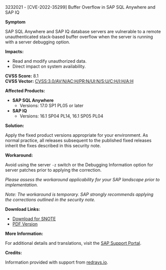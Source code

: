 3232021 - [CVE-2022-35299] Buffer Overflow in SAP SQL Anywhere and SAP IQ

**Symptom**

SAP SQL Anywhere and SAP IQ database servers are vulnerable to a remote unauthenticated stack-based buffer overflow when the server is running with a server debugging option.

**Impacts:**

- Read and modify unauthorized data.
- Direct impact on system availability.

**CVSS Score:** 8.1  
**CVSS Vector:** [CVSS:3.0/AV:N/AC:H/PR:N/UI:N/S:U/C:H/I:H/A:H](https://cve.mitre.org/cgi-bin/cvename.cgi?name=CVE-2022-35299)

**Affected Products:**

- **SAP SQL Anywhere**
  - Versions: 17.0 SP1 PL05 or later
- **SAP IQ**
  - Versions: 16.1 SP04 PL14, 16.1 SP05 PL04

**Solution:**

Apply the fixed product versions appropriate for your environment. As normal practice, all releases subsequent to the published fixed releases inherit the fixes described in this security note.

**Workaround:**

Avoid using the server `-z` switch or the Debugging Information option for server patches prior to applying the correction.

*Please assess the workaround applicability for your SAP landscape prior to implementation.*

*Note: The workaround is temporary. SAP strongly recommends applying the corrections outlined in the security note.*

**Download Links:**

- [Download for SNOTE](https://notesdownloads.sap.com/note/0040000001343192022)
- [PDF Version](https://userapps.support.sap.com/sap/support/sfm/notes/print/0003232021?language=en-US&token=2E769ABC13F739D6D19F8EA7ACCC414C)

**More Information:**

For additional details and translations, visit the [SAP Support Portal](https://me.sap.com/notes/0003232021).

**Credits:**

Information provided with support from [redrays.io](https://redrays.io).